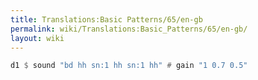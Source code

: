 ```yaml
---
title: Translations:Basic Patterns/65/en-gb
permalink: wiki/Translations:Basic_Patterns/65/en-gb/
layout: wiki
---
```


``` Haskell
d1 $ sound "bd hh sn:1 hh sn:1 hh" # gain "1 0.7 0.5"
```
